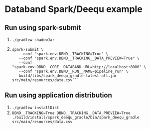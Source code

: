 # Databand Spark/Deequ example

## Run using spark-submit

1. `./gradlew shadowJar`
2. ```
   spark-submit \
      --conf "spark.env.DBND__TRACKING=True" \
      --conf "spark.env.DBND__TRACKING__DATA_PREVIEW=True" \
      --conf "spark.env.DBND__CORE__DATABAND_URL=http://localhost:8080" \
      --conf "spark.env.DBND__RUN__NAME=pipeline_run" \
      build/libs/spark_deequ_gradle-latest-all.jar src/main/resources/data.csv```

## Run using application distribution

1. `./gradlew installDist`
2. `DBND__TRACKING=True DBND__TRACKING__DATA_PREVIEW=True ./build/install/spark_deequ_gradle/bin/spark_deequ_gradle src/main/resources/data.csv`
